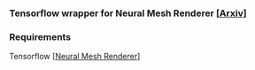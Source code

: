 ### Tensorflow wrapper for Neural Mesh Renderer [<a href="https://arxiv.org/abs/1711.07566">Arxiv</a>]

### Requirements
Tensorflow
[<a href="https://github.com/hiroharu-kato/neural_renderer">Neural Mesh Renderer</a>]
